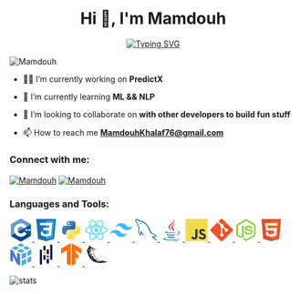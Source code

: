 <h1 align="center">Hi 👋, I'm Mamdouh</h1>

<p align="center">
<a href="https://git.io/typing-svg">
 <img src="https://readme-typing-svg.demolab.com?font=Fira+Code&pause=1000&color=DFDFDF&center=true&width=435&lines=Software+Developer;AI+enthusiast" alt="Typing SVG" /></a>
<p/>

<p align="left"> <img src="https://komarev.com/ghpvc/?username=MAamdouh66&label=Profile%20views&color=0e75b6&style=flat" alt="Mamdouh" /> </p>


- 👨‍💻 I’m currently working on **PredictX**

- 🧠 I’m currently learning **ML && NLP**

- 🤝 I’m looking to collaborate on **with other developers to build fun stuff**

- 📫 How to reach me **MamdouhKhalaf76@gmail.com**

<h3 align="left">Connect with me:</h3>
<p align="left">
<a href="https://twitter.com/MamdouhCS" target="blank"><img align="center" src="https://raw.githubusercontent.com/rahuldkjain/github-profile-readme-generator/master/src/images/icons/Social/twitter.svg" alt="Mamdouh" height="30" width="40" /></a>
 <a href="https://www.linkedin.com/in/mamdouh-aldhafeeri-631a93241/" target="blank"><img align="center" src="https://raw.githubusercontent.com/rahuldkjain/github-profile-readme-generator/master/src/images/icons/Social/linked-in-alt.svg" alt="Mamdouh" height="30" width="40" /></a>
 </p>

<h3 align="left">Languages and Tools:</h3>
<p align="left"> 
<a href="https://www.w3schools.com/cpp/" target="_blank" rel="noreferrer">
<img src="https://raw.githubusercontent.com/devicons/devicon/master/icons/cplusplus/cplusplus-original.svg" alt="cplusplus" width="40" height="40"/>
</a> 
<a href ="https://www.w3schools.com/css/"  target="_blank" rel="noreferrer"> 
<img src ="https://github.com/devicons/devicon/blob/master/icons/css3/css3-original.svg" alt="css" width="40" height="40" />
</a>
<a href ="https://www.w3schools.com/python/"  target="_blank" rel="noreferrer"> 
<img src ="https://github.com/devicons/devicon/blob/master/icons/python/python-original.svg" alt="python" width="40" height="40" />
</a>
<a href ="https://react.dev/"  target="_blank" rel="noreferrer"> 
<img src ="https://github.com/devicons/devicon/blob/master/icons/react/react-original.svg" alt="react" width="40" height="40" />
</a>
<a href ="https://tailwindcss.com/"  target="_blank" rel="noreferrer"> 
<img src ="https://github.com/devicons/devicon/blob/master/icons/tailwindcss/tailwindcss-plain.svg" alt="tailwind" width="40" height="40" />
</a>
<a href ="https://www.mysql.com/"  target="_blank" rel="noreferrer"> 
<img src ="https://github.com/devicons/devicon/blob/master/icons/mysql/mysql-original.svg" alt="MySQL" width="40" height="40" />
</a>
<a href ="https://www.java.com/en/"  target="_blank" rel="noreferrer"> 
<img src ="https://github.com/devicons/devicon/blob/master/icons/java/java-original.svg" alt="Java" width="40" height="40" />
</a>
<a href ="https://www.javascript.com/"  target="_blank" rel="noreferrer"> 
<img src ="https://github.com/devicons/devicon/blob/master/icons/javascript/javascript-original.svg" alt="JavaScript" width="40" height="40" />
</a>
<a href ="https://git-scm.com/"  target="_blank" rel="noreferrer"> 
<img src ="https://github.com/devicons/devicon/blob/master/icons/git/git-original.svg" alt="Git" width="40" height="40" />
</a>
 <a href ="https://nodejs.org/en"  target="_blank" rel="noreferrer"> 
<img src ="https://github.com/devicons/devicon/blob/master/icons/nodejs/nodejs-original.svg" alt="NodeJS" width="40" height="40" />
</a>
 <a href ="https://www.w3schools.com/html/"  target="_blank" rel="noreferrer"> 
<img src ="https://github.com/devicons/devicon/blob/master/icons/html5/html5-original.svg" alt="NodeJS" width="40" height="40" />
</a>
 <a href ="https://numpy.org/"  target="_blank" rel="noreferrer"> 
<img src ="https://github.com/devicons/devicon/blob/master/icons/numpy/numpy-original.svg" alt="Numpy" width="40" height="40" />
</a>
 <a href ="https://pandas.pydata.org/"  target="_blank" rel="noreferrer"> 
<img src ="https://github.com/devicons/devicon/blob/master/icons/pandas/pandas-original.svg" alt="Pandas" width="40" height="40" />
</a>
 <a href ="https://www.tensorflow.org/"  target="_blank" rel="noreferrer"> 
<img src ="https://github.com/devicons/devicon/blob/master/icons/tensorflow/tensorflow-original.svg" alt="TensorFlow" width="40" height="40" />
</a>
 <a href ="https://flask.palletsprojects.com/en/2.3.x/"  target="_blank" rel="noreferrer"> 
<img src ="https://github.com/devicons/devicon/blob/master/icons/flask/flask-original.svg" alt="Flask" width="40" height="40" />
</a>
</p>

<p align="left">
<img src="https://github-readme-streak-stats.herokuapp.com?user=Mamdouh66)" alt="stats"/>
</p>
